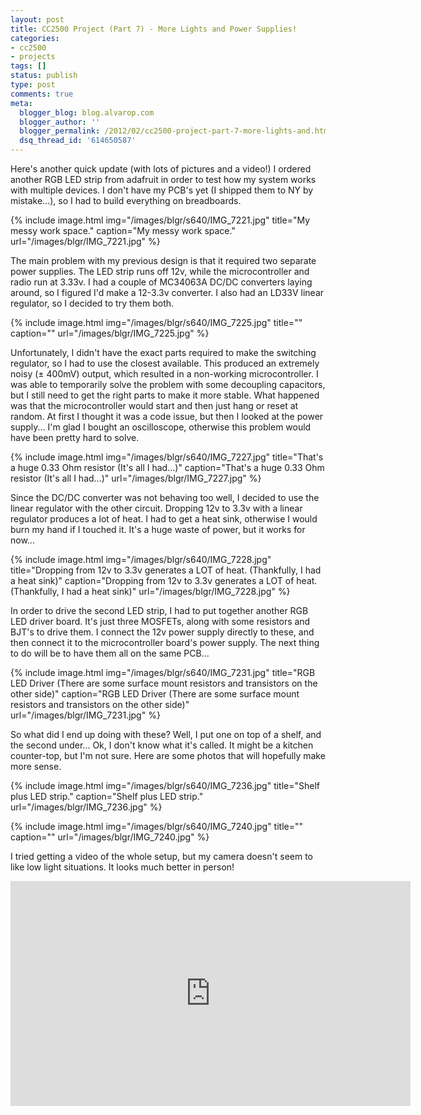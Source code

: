 ```yaml
---
layout: post
title: CC2500 Project (Part 7) - More Lights and Power Supplies!
categories:
- cc2500
- projects
tags: []
status: publish
type: post
comments: true
meta:
  blogger_blog: blog.alvarop.com
  blogger_author: ''
  blogger_permalink: /2012/02/cc2500-project-part-7-more-lights-and.html
  dsq_thread_id: '614650587'
---
```

Here's another quick update (with lots of pictures and a video!) I ordered another RGB LED strip from adafruit in order to test how my system works with multiple devices. I don't have my PCB's yet (I shipped them to NY by mistake...), so I had to build everything on breadboards.

{% include image.html
            img="/images/blgr/s640/IMG_7221.jpg"
            title="My messy work space."
            caption="My messy work space."
            url="/images/blgr/IMG_7221.jpg" %}

The main problem with my previous design is that it required two separate power supplies. The LED strip runs off 12v, while the microcontroller and radio run at 3.33v. I had a couple of MC34063A DC/DC converters laying around, so I figured I'd make a 12-3.3v converter. I also had an LD33V linear regulator, so I decided to try them both.

{% include image.html
            img="/images/blgr/s640/IMG_7225.jpg"
            title=""
            caption=""
            url="/images/blgr/IMG_7225.jpg" %}

Unfortunately, I didn't have the exact parts required to make the switching regulator, so I had to use the closest available. This produced an extremely noisy (± 400mV) output, which resulted in a non-working microcontroller. I was able to temporarily solve the problem with some decoupling capacitors, but I still need to get the right parts to make it more stable. What happened was that the microcontroller would start and then just hang or reset at random. At first I thought it was a code issue, but then I looked at the power supply... I'm glad I bought an oscilloscope, otherwise this problem would have been pretty hard to solve.

{% include image.html
            img="/images/blgr/s640/IMG_7227.jpg"
            title="That's a huge 0.33 Ohm resistor (It's all I had...)"
            caption="That's a huge 0.33 Ohm resistor (It's all I had...)"
            url="/images/blgr/IMG_7227.jpg" %}

Since the DC/DC converter was not behaving too well, I decided to use the linear regulator with the other circuit. Dropping 12v to 3.3v with a linear regulator produces a lot of heat. I had to get a heat sink, otherwise I would burn my hand if I touched it. It's a huge waste of power, but it works for now...

{% include image.html
            img="/images/blgr/s640/IMG_7228.jpg"
            title="Dropping from 12v to 3.3v generates a LOT of heat. (Thankfully, I had a heat sink)"
            caption="Dropping from 12v to 3.3v generates a LOT of heat. (Thankfully, I had a heat sink)"
            url="/images/blgr/IMG_7228.jpg" %}

In order to drive the second LED strip, I had to put together another RGB LED driver board. It's just three MOSFETs, along with some resistors and BJT's to drive them. I connect the 12v power supply directly to these, and then connect it to the microcontroller board's power supply. The next thing to do will be to have them all on the same PCB...

{% include image.html
            img="/images/blgr/s640/IMG_7231.jpg"
            title="RGB LED Driver (There are some surface mount resistors and transistors on the other side)"
            caption="RGB LED Driver (There are some surface mount resistors and transistors on the other side)"
            url="/images/blgr/IMG_7231.jpg" %}

So what did I end up doing with these? Well, I put one on top of a shelf, and the second under... Ok, I don't know what it's called. It might be a kitchen counter-top, but I'm not sure. Here are some photos that will hopefully make more sense.

{% include image.html
            img="/images/blgr/s640/IMG_7236.jpg"
            title="Shelf plus LED strip."
            caption="Shelf plus LED strip."
            url="/images/blgr/IMG_7236.jpg" %}

{% include image.html
            img="/images/blgr/s640/IMG_7240.jpg"
            title=""
            caption=""
            url="/images/blgr/IMG_7240.jpg" %}

I tried getting a video of the whole setup, but my camera doesn't seem to like low light situations. It looks much better in person!

<div style="text-align: center;"><iframe allowfullscreen="" frameborder="0" height="360" src="https://www.youtube.com/embed/aQ8kjicR9g8" width="640"></iframe></div>
